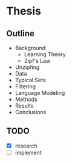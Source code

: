 # Thesis

## Outline
- Background
  - Learning Theory
  - Zipf's Law
- Unzipfing
 - Data
 - Typical Sets
 - Filtering
- Language Modeling
 - Methods
 - Results
- Conclusions

## TODO

- [x] research
- [ ] implement
